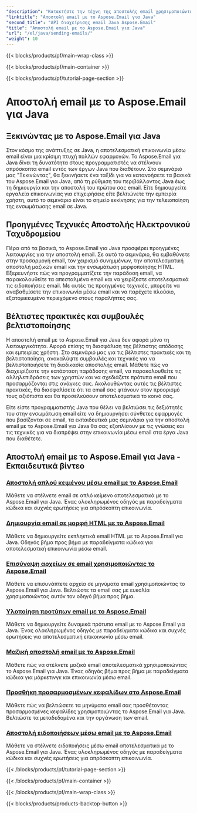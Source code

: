 ```yaml
---
"description": "Κατακτήστε την τέχνη της αποστολής email χρησιμοποιώντας το Aspose.Email για Java με αυτά τα ολοκληρωμένα σεμινάρια. Μάθετε να δημιουργείτε και να στέλνετε email χωρίς κόπο."
"linktitle": "Αποστολή email με το Aspose.Email για Java"
"second_title": "API διαχείρισης email Java Aspose.Email"
"title": "Αποστολή email με το Aspose.Email για Java"
"url": "/el/java/sending-emails/"
"weight": 10
---
```


{{< blocks/products/pf/main-wrap-class >}}

{{< blocks/products/pf/main-container >}}

{{< blocks/products/pf/tutorial-page-section >}}

# Αποστολή email με το Aspose.Email για Java



## Ξεκινώντας με το Aspose.Email για Java

Στον κόσμο της ανάπτυξης σε Java, η αποτελεσματική επικοινωνία μέσω email είναι μια κρίσιμη πτυχή πολλών εφαρμογών. Το Aspose.Email για Java δίνει τη δυνατότητα στους προγραμματιστές να στέλνουν απρόσκοπτα email εντός των έργων Java που διαθέτουν. Στο σεμινάριό μας "Ξεκινώντας", θα ξεκινήσετε ένα ταξίδι για να κατανοήσετε τα βασικά του Aspose.Email για Java, από τη ρύθμιση του περιβάλλοντος Java έως τη δημιουργία και την αποστολή του πρώτου σας email. Είτε δημιουργείτε εργαλεία επικοινωνίας για επιχειρήσεις είτε βελτιώνετε την εμπειρία χρήστη, αυτό το σεμινάριο είναι το σημείο εκκίνησης για την τελειοποίηση της ενσωμάτωσης email σε Java.

## Προηγμένες Τεχνικές Αποστολής Ηλεκτρονικού Ταχυδρομείου

Πέρα από τα βασικά, το Aspose.Email για Java προσφέρει προηγμένες λειτουργίες για την αποστολή email. Σε αυτό το σεμινάριο, θα εμβαθύνετε στην προσαρμογή email, τον χειρισμό συνημμένων, την αποτελεσματική αποστολή μαζικών email και την ενσωμάτωση μορφοποίησης HTML. Εξερευνήστε πώς να προγραμματίζετε την παράδοση email, να παρακολουθείτε τα απεσταλμένα email και να χειρίζεστε αποτελεσματικά τις ειδοποιήσεις email. Με αυτές τις προηγμένες τεχνικές, μπορείτε να αναβαθμίσετε την επικοινωνία μέσω email και να παρέχετε πλούσιο, εξατομικευμένο περιεχόμενο στους παραλήπτες σας.

## Βέλτιστες πρακτικές και συμβουλές βελτιστοποίησης

Η αποστολή email με το Aspose.Email για Java δεν αφορά μόνο τη λειτουργικότητα. Αφορά επίσης τη διασφάλιση της βέλτιστης απόδοσης και εμπειρίας χρήστη. Στο σεμινάριό μας για τις βέλτιστες πρακτικές και τη βελτιστοποίηση, ανακαλύψτε συμβουλές και τεχνικές για να βελτιστοποιήσετε τη διαδικασία αποστολής email. Μάθετε πώς να διαχειρίζεστε την κατάσταση παράδοσης email, να παρακολουθείτε τις αλληλεπιδράσεις των χρηστών και να σχεδιάζετε πρότυπα email που προσαρμόζονται στις ανάγκες σας. Ακολουθώντας αυτές τις βέλτιστες πρακτικές, θα διασφαλίσετε ότι τα email σας φτάνουν στον προορισμό τους αξιόπιστα και θα προσελκύσουν αποτελεσματικά το κοινό σας.

Είτε είστε προγραμματιστής Java που θέλει να βελτιώσει τις δεξιότητές του στην ενσωμάτωση email είτε να δημιουργήσει σύνθετες εφαρμογές που βασίζονται σε email, τα εκπαιδευτικά μας σεμινάρια για την αποστολή email με το Aspose.Email για Java θα σας εξοπλίσουν με τις γνώσεις και τις τεχνικές για να διαπρέψει στην επικοινωνία μέσω email στα έργα Java που διαθέτετε.

## Αποστολή email με το Aspose.Email για Java - Εκπαιδευτικά βίντεο
### [Αποστολή απλού κειμένου μέσω email με το Aspose.Email](./sending-plain-text-emails/)
Μάθετε να στέλνετε email σε απλό κείμενο αποτελεσματικά με το Aspose.Email για Java. Ένας ολοκληρωμένος οδηγός με παραδείγματα κώδικα και συχνές ερωτήσεις για απρόσκοπτη επικοινωνία.
### [Δημιουργία email σε μορφή HTML με το Aspose.Email](./creating-html-formatted-emails/)
Μάθετε να δημιουργείτε εκπληκτικά email HTML με το Aspose.Email για Java. Οδηγός βήμα προς βήμα με παραδείγματα κώδικα για αποτελεσματική επικοινωνία μέσω email.
### [Επισύναψη αρχείων σε email χρησιμοποιώντας το Aspose.Email](./attaching-files-to-emails-using-aspose-email/)
Μάθετε να επισυνάπτετε αρχεία σε μηνύματα email χρησιμοποιώντας το Aspose.Email για Java. Βελτιώστε τα email σας με ευκολία χρησιμοποιώντας αυτόν τον οδηγό βήμα προς βήμα.
### [Υλοποίηση προτύπων email με το Aspose.Email](./implementing-email-templates/)
Μάθετε να δημιουργείτε δυναμικά πρότυπα email με το Aspose.Email για Java. Ένας ολοκληρωμένος οδηγός με παραδείγματα κώδικα και συχνές ερωτήσεις για αποτελεσματική επικοινωνία μέσω email.
### [Μαζική αποστολή email με το Aspose.Email](./bulk-email-sending/)
Μάθετε πώς να στέλνετε μαζικά email αποτελεσματικά χρησιμοποιώντας το Aspose.Email για Java. Ένας οδηγός βήμα προς βήμα με παραδείγματα κώδικα για μάρκετινγκ και επικοινωνία μέσω email.
### [Προσθήκη προσαρμοσμένων κεφαλίδων στο Aspose.Email](./adding-custom-headers-in-aspose-email/)
Μάθετε πώς να βελτιώσετε τα μηνύματα email σας προσθέτοντας προσαρμοσμένες κεφαλίδες χρησιμοποιώντας το Aspose.Email για Java. Βελτιώστε τα μεταδεδομένα και την οργάνωση των email.
### [Αποστολή ειδοποιήσεων μέσω email με το Aspose.Email](./sending-email-notifications/)
Μάθετε να στέλνετε ειδοποιήσεις μέσω email αποτελεσματικά με το Aspose.Email για Java. Ένας ολοκληρωμένος οδηγός με παραδείγματα κώδικα και συχνές ερωτήσεις για απρόσκοπτη επικοινωνία.

{{< /blocks/products/pf/tutorial-page-section >}}

{{< /blocks/products/pf/main-container >}}

{{< /blocks/products/pf/main-wrap-class >}}

{{< blocks/products/products-backtop-button >}}